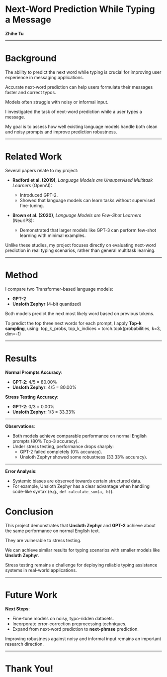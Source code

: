 # Next-Word Prediction While Typing a Message
**Zhihe Tu**

---

# Background
The ability to predict the next word while typing is crucial for improving user experience in messaging applications.

Accurate next-word prediction can help users formulate their messages faster and correct typos.

Models often struggle with noisy or informal input.

I investigated the task of next-word prediction while a user types a message.

My goal is to assess how well existing language models handle both clean and noisy prompts and improve prediction robustness.

---

# Related Work
Several papers relate to my project:

- **Radford et al. (2019)**, *Language Models are Unsupervised Multitask Learners* (OpenAI):
  - Introduced GPT-2.
  - Showed that language models can learn tasks without supervised fine-tuning.

- **Brown et al. (2020)**, *Language Models are Few-Shot Learners* (NeurIPS):
  - Demonstrated that larger models like GPT-3 can perform few-shot learning with minimal examples.

Unlike these studies, my project focuses directly on evaluating next-word prediction in real typing scenarios, rather than general multitask learning.

---

# Method
I compare two Transformer-based language models:
- **GPT-2**
- **Unsloth Zephyr** (4-bit quantized)

Both models predict the next most likely word based on previous tokens.

To predict the top three next words for each prompt, I apply **Top-k sampling**, using:
top_k_probs, top_k_indices = torch.topk(probabilities, k=3, dim=-1)

---

# Results

**Normal Prompts Accuracy**:
- **GPT-2**: 4/5 = 80.00%
- **Unsloth Zephyr**: 4/5 = 80.00%

**Stress Testing Accuracy**:
- **GPT-2**: 0/3 = 0.00%
- **Unsloth Zephyr**: 1/3 = 33.33%

---

**Observations**:
- Both models achieve comparable performance on normal English prompts (80% Top-3 accuracy).
- Under stress testing, performance drops sharply:
  - GPT-2 failed completely (0% accuracy).
  - Unsloth Zephyr showed some robustness (33.33% accuracy).

---

**Error Analysis**:
- Systemic biases are observed towards certain structured data.
- For example, Unsloth Zephyr has a clear advantage when handling code-like syntax (e.g., `def calculate_sum(a, b)`).

# Conclusion
This project demonstrates that **Unsloth Zephyr** and **GPT-2** achieve about the same performance on normal English text.

They are vulnerable to stress testing.

We can achieve similar results for typing scenarios with smaller models like **Unsloth Zephyr**.

Stress testing remains a challenge for deploying reliable typing assistance systems in real-world applications.

---

# Future Work
**Next Steps**:

- Fine-tune models on noisy, typo-ridden datasets.
- Incorporate error-correction preprocessing techniques.
- Expand from next-word prediction to **next-phrase** prediction.

Improving robustness against noisy and informal input remains an important research direction.

---

# Thank You!
